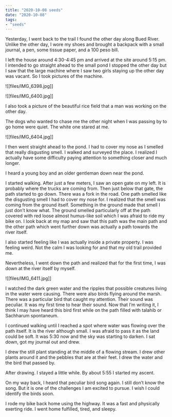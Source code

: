 ```yaml
---
title: "2020-10-08 seeds"
date: "2020-10-08"
tags:
- "seeds"
---
```

Yesterday, I went back to the trail I found the other day along Bued River. Unlike the other day, I wore my shoes and brought a backpack with a small journal, a pen, some tissue paper, and a 100 peso bill.

I left the house around 4:30-4:45 pm and arrived at the site around 5:15 pm. I intended to go straight ahead to the small pond I stopped the other day but I saw that the large machine where I saw two girls staying up the other day was vacant. So I took pictures of the machine.

![[files/IMG_6398.jpg]]

![[files/IMG_6400.jpg]]

I also took a picture of the beautiful rice field that a man was working on the other day.

The dogs who wanted to chase me the other night when I was passing by to go home were quiet. The white one stared at me.

![[files/IMG_6404.jpg]]

I then went straight ahead to the pond. I had to cover my nose as I smelled that really disgusting smell. I walked and surveyed the place. I realized I actually have some difficulty paying attention to something closer and much longer.

I heard a young boy and an older gentleman down near the pond.

I started walking. After just a few meters, I saw an open gate on my left. It is probably where the trucks are coming from. Then just below that gate, the path started to go down. There was a fork in the road. One path smelled like the disgusting smell I had to cover my nose for. I realized that the smell was coming from the ground itself. Something in the ground made that smell I just don’t know what. The ground smelled particularly off at the path covered with red loose almost humus-like soil which I was afraid to ride my bike on. I look back at my map and saw that this path was the main path and the other path which went further down was actually a path towards the river itself.

I also started feeling like I was actually inside a private property. I was feeling weird. Not the calm I was looking for and that my old trail provided me.

Nevertheless, I went down the path and realized that for the first time, I was down at the river itself by myself.

![[files/IMG_6411.jpg]]

I watched the dark green water and the ripples that possible creatures living in the water were causing. There were also birds flying around the marsh. There was a particular bird that caught my attention. Their sound was peculiar. It was my first time to hear their sound. Now that I’m writing it, I think I may have heard this bird first while on the path filled with talahib or Sachharum spontaneum.

I continued walking until I reached a spot where water was flowing over the path itself. It is the river although small. I was afraid to pass it as the land could be soft. It was 5:30 now and the sky was starting to darken. I sat down, got my journal out and drew.

I drew the still plant standing at the middle of a flowing stream. I drew other plants around it and the pebbles that are at their feet. I drew the water and the bird that passed by.

After drawing. I stayed a little while. By about 5:55 I started my ascent.

On my way back, I heard that peculiar bird song again. I still don’t know the song. But it is one of the challenges I am excited to pursue. I wish I could identify the birds soon.

I rode my bike back home using the highway. It was a fast and physically exerting ride. I went home fulfilled, tired, and sleepy.